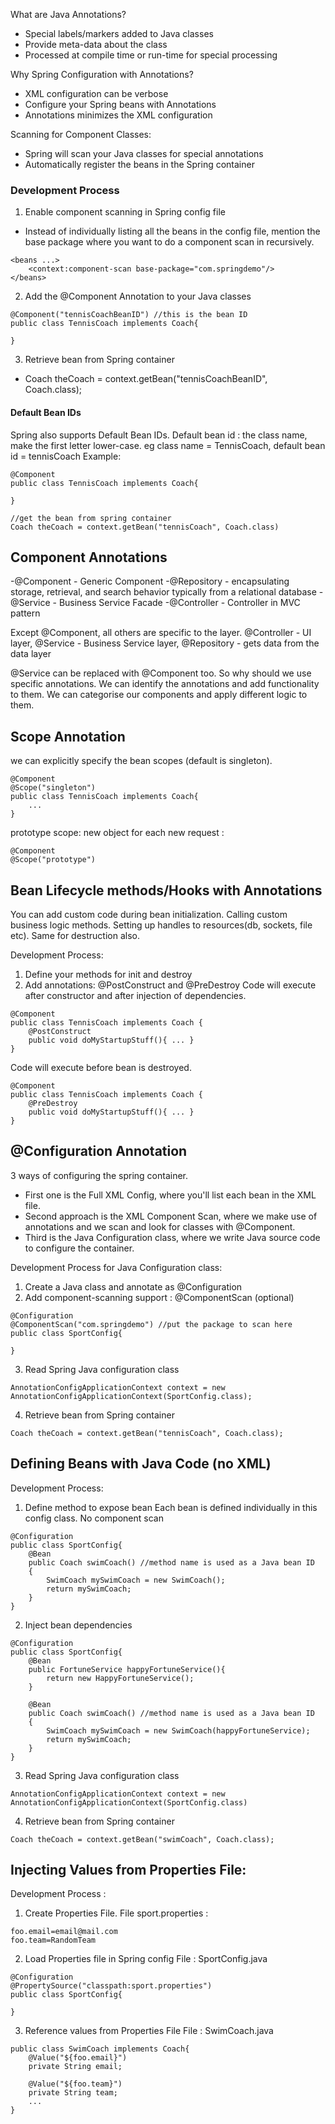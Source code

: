 What are Java Annotations? 
- Special labels/markers added to Java classes
- Provide meta-data about the class 
- Processed at compile time or run-time for special processing 

Why Spring Configuration with Annotations? 
- XML configuration can be verbose 
- Configure your Spring beans with Annotations 
- Annotations minimizes the XML configuration 

Scanning for Component Classes: 
- Spring will scan your Java classes for special annotations
- Automatically register the beans in the Spring container 

### Development Process 
1. Enable component scanning in Spring config file 
- Instead of individually listing all the beans in the config file, mention the base package where you want to do a component scan in recursively. 
```
<beans ...>
    <context:component-scan base-package="com.springdemo"/>
</beans>
```
2. Add the @Component Annotation to your Java classes 
```
@Component("tennisCoachBeanID") //this is the bean ID 
public class TennisCoach implements Coach{

}
```
3. Retrieve bean from Spring container 
- Coach theCoach = context.getBean("tennisCoachBeanID", Coach.class); 

#### Default Bean IDs 
Spring also supports Default Bean IDs. Default bean id : the class name, make the first letter lower-case. eg class name = TennisCoach, default bean id = tennisCoach 
Example: 
```
@Component 
public class TennisCoach implements Coach{

}

//get the bean from spring container 
Coach theCoach = context.getBean("tennisCoach", Coach.class)
```
## Component Annotations 

-@Component - Generic Component 
-@Repository - encapsulating storage, retrieval, and search behavior typically from a relational database 
-@Service - Business Service Facade 
-@Controller - Controller in MVC pattern

Except @Component, all others are specific to the layer. @Controller - UI 
layer, @Service - Business Service layer, @Repository - gets data from 
the data layer 

@Service can be replaced with @Component too. So why should we use 
specific annotations. We can identify the annotations and add 
functionality to them. We can categorise our components and apply 
different logic to them. 

## Scope Annotation 
we can explicitly specify the bean scopes (default is singleton). 
```
@Component 
@Scope("singleton")
public class TennisCoach implements Coach{
    ...
}
```
prototype scope: new object for each new request : 
```
@Component 
@Scope("prototype")
```

## Bean Lifecycle methods/Hooks with Annotations 
You can add custom code during bean initialization. Calling custom business logic methods. Setting up handles to resources(db, sockets, file etc). Same for destruction also. 

Development Process: 
1. Define your methods for init and destroy
2. Add annotations: @PostConstruct and @PreDestroy 
Code will execute after constructor and after injection of dependencies. 
```
@Component 
public class TennisCoach implements Coach {
    @PostConstruct
    public void doMyStartupStuff(){ ... }
}
```
Code will execute before bean is destroyed. 
```
@Component 
public class TennisCoach implements Coach {
    @PreDestroy
    public void doMyStartupStuff(){ ... }
}
```

## @Configuration Annotation 
3 ways of configuring the spring container. 
- First one is the Full XML Config, where you'll list each bean in the XML file. 
- Second approach is the XML Component Scan, where we make use of annotations and we scan and look for classes with @Component. 
- Third is the Java Configuration class, where we write Java source code to configure the container. 

Development Process for Java Configuration class: 
1. Create a Java class and annotate as @Configuration
2. Add component-scanning support : @ComponentScan (optional)
```
@Configuration
@ComponentScan("com.springdemo") //put the package to scan here 
public class SportConfig{

}
```
3. Read Spring Java configuration class
```
AnnotationConfigApplicationContext context = new AnnotationConfigApplicationContext(SportConfig.class); 
```
4. Retrieve bean from Spring container 
```
Coach theCoach = context.getBean("tennisCoach", Coach.class); 
```

## Defining Beans with Java Code (no XML)
Development Process: 
1. Define method to expose bean
Each bean is defined individually in this config class. No component scan
```
@Configuration
public class SportConfig{
    @Bean
    public Coach swimCoach() //method name is used as a Java bean ID 
    {
        SwimCoach mySwimCoach = new SwimCoach(); 
        return mySwimCoach; 
    }
}
```
2. Inject bean dependencies
```
@Configuration
public class SportConfig{
    @Bean
    public FortuneService happyFortuneService(){
        return new HappyFortuneService(); 
    }

    @Bean
    public Coach swimCoach() //method name is used as a Java bean ID 
    {
        SwimCoach mySwimCoach = new SwimCoach(happyFortuneService); 
        return mySwimCoach; 
    }
}
```
3. Read Spring Java configuration class 
```
AnnotationConfigApplicationContext context = new AnnotationConfigApplicationContext(SportConfig.class)
```
4. Retrieve bean from Spring container 
```
Coach theCoach = context.getBean("swimCoach", Coach.class); 
```


## Injecting Values from Properties File: 
Development Process : 
1. Create Properties File. 
File sport.properties : 
```
foo.email=email@mail.com
foo.team=RandomTeam
```
2. Load Properties file in Spring config 
File : SportConfig.java
```
@Configuration
@PropertySource("classpath:sport.properties")
public class SportConfig{

}
```
3. Reference values from Properties File 
File : SwimCoach.java
```
public class SwimCoach implements Coach{
    @Value("${foo.email}")
    private String email; 

    @Value("${foo.team}")
    private String team; 
    ...
}